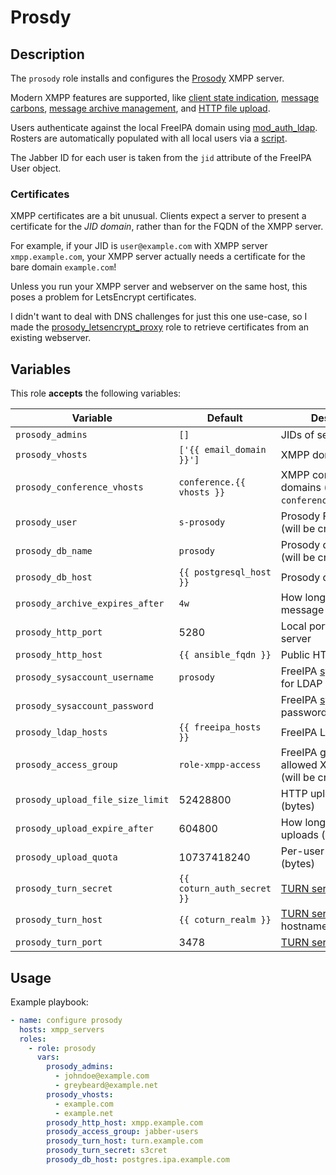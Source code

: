 Prosdy
======

Description
-----------

The `prosody` role installs and configures the [Prosody](https://prosody.im/)
XMPP server.

Modern XMPP features are supported, like
[client state indication](https://prosody.im/doc/modules/mod_csi),
[message carbons](https://prosody.im/doc/modules/mod_carbons),
[message archive management](https://prosody.im/doc/modules/mod_mam), and
[HTTP file upload](https://modules.prosody.im/mod_http_upload).

Users authenticate against the local FreeIPA domain using
[mod\_auth\_ldap](https://prosody.im/doc/modules/mod_auth_ldap).
Rosters are automatically populated with all local users via a
[script](templates/usr/local/bin/prosody-update-roster.j2).

The Jabber ID for each user is taken from the `jid` attribute of the FreeIPA
User object.


### Certificates

XMPP certificates are a bit unusual. Clients expect a server to present a
certificate for the _JID domain_, rather than for the FQDN of the XMPP server.

For example, if your JID is `user@example.com` with XMPP server `xmpp.example.com`,
your XMPP server actually needs a certificate for the bare domain `example.com`!

Unless you run your XMPP server and webserver on the same host, this poses a
problem for LetsEncrypt certificates.

I didn't want to deal with DNS challenges for just this one use-case, so I made
the [prosody\_letsencrypt\_proxy](../prosody_letsencrypt_proxy) role to retrieve
certificates from an existing webserver.


Variables
---------

This role **accepts** the following variables:

Variable                         | Default                    | Description
---------------------------------|----------------------------|------------
`prosody_admins`                 |  `[]`                      | JIDs of server admins
`prosody_vhosts`                 |  `['{{ email_domain }}']`  | XMPP domains to serve
`prosody_conference_vhosts`      |  `conference.{{ vhosts }}` | XMPP conference domains (usually `conference.example.com`)
`prosody_user`                   |  `s-prosody`               | Prosody FreeIPA user (will be created)
`prosody_db_name`                |  `prosody`                 | Prosody database name (will be created)
`prosody_db_host`                | `{{ postgresql_host }}`    | Prosody database host
`prosody_archive_expires_after`  |  `4w`                      | How long to keep message archives
`prosody_http_port`              |  5280                      | Local port for HTTP server
`prosody_http_host`              |  `{{ ansible_fqdn }}`      | Public HTTP hostname
`prosody_sysaccount_username`    |  `prosody`                 | FreeIPA [sysaccount](https://www.freeipa.org/page/HowTo/LDAP#System_Accounts) uid for LDAP authentication
`prosody_sysaccount_password`    |  &nbsp;                    | FreeIPA [sysaccount](https://www.freeipa.org/page/HowTo/LDAP#System_Accounts) password
`prosody_ldap_hosts`             | `{{ freeipa_hosts }}`      | FreeIPA LDAP hosts
`prosody_access_group`           | `role-xmpp-access`         | FreeIPA group for users allowed XMPP access (will be created)
`prosody_upload_file_size_limit` | 52428800                   | HTTP upload size limit (bytes)
`prosody_upload_expire_after`    | 604800                     | How long to keep file uploads (seconds)
`prosody_upload_quota`           | 10737418240                | Per-user upload quota (bytes)
`prosody_turn_secret`            | `{{ coturn_auth_secret }}` | [TURN server](https://prosody.im/doc/turn) secret
`prosody_turn_host`              | `{{ coturn_realm }}`       | [TURN server](https://prosody.im/doc/turn) public hostname
`prosody_turn_port`              | 3478                       | [TURN server](https://prosody.im/doc/turn) port


Usage
-----

Example playbook:

````yaml
- name: configure prosody
  hosts: xmpp_servers
  roles:
    - role: prosody
      vars:
        prosody_admins:
          - johndoe@example.com
          - greybeard@example.net
        prosody_vhosts:
          - example.com
          - example.net
        prosody_http_host: xmpp.example.com
        prosody_access_group: jabber-users
        prosody_turn_host: turn.example.com
        prosody_turn_secret: s3cret
        prosody_db_host: postgres.ipa.example.com
        

````
